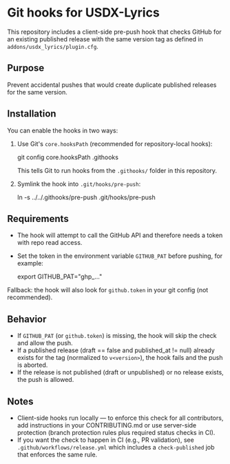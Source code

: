 Git hooks for USDX-Lyrics
=========================

This repository includes a client-side pre-push hook that checks GitHub for an existing
published release with the same version tag as defined in `addons/usdx_lyrics/plugin.cfg`.

Purpose
-------
Prevent accidental pushes that would create duplicate published releases for the same version.

Installation
------------
You can enable the hooks in two ways:

1) Use Git's `core.hooksPath` (recommended for repository-local hooks):

   git config core.hooksPath .githooks

   This tells Git to run hooks from the `.githooks/` folder in this repository.

2) Symlink the hook into `.git/hooks/pre-push`:

   ln -s ../../.githooks/pre-push .git/hooks/pre-push

Requirements
------------
- The hook will attempt to call the GitHub API and therefore needs a token with repo read access.
- Set the token in the environment variable `GITHUB_PAT` before pushing, for example:

  export GITHUB_PAT="ghp_..."

Fallback: the hook will also look for `github.token` in your git config (not recommended).

Behavior
--------
- If `GITHUB_PAT` (or `github.token`) is missing, the hook will skip the check and allow the push.
- If a published release (draft == false and published_at != null) already exists for the tag (normalized to `v<version>`), the hook fails and the push is aborted.
- If the release is not published (draft or unpublished) or no release exists, the push is allowed.

Notes
-----
- Client-side hooks run locally — to enforce this check for all contributors, add instructions in
  your CONTRIBUTING.md or use server-side protection (branch protection rules plus required
  status checks in CI).
- If you want the check to happen in CI (e.g., PR validation), see `.github/workflows/release.yml` which
  includes a `check-published` job that enforces the same rule.
